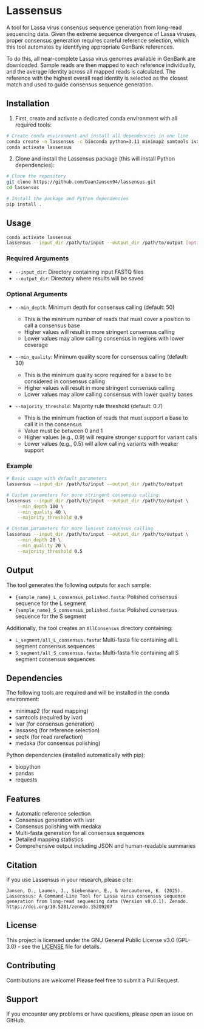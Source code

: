 # Lassensus
A tool for Lassa virus consensus sequence generation from long-read sequencing data. Given the extreme sequence divergence of Lassa viruses, proper consensus generation requires careful reference selection, which this tool automates by identifying appropriate GenBank references.

To do this, all near-complete Lassa virus genomes available in GenBank are downloaded. Sample reads are then mapped to each reference individually, and the average identity across all mapped reads is calculated. The reference with the highest overall read identity is selected as the closest match and used to guide consensus sequence generation.

## Installation

1. First, create and activate a dedicated conda environment with all required tools:
```bash
# Create conda environment and install all dependencies in one line
conda create -n lassensus -c bioconda python=3.11 minimap2 samtools ivar lassaseq seqtk medaka
conda activate lassensus
```

2. Clone and install the Lassensus package (this will install Python dependencies):

```bash
# Clone the repository
git clone https://github.com/DaanJansen94/lassensus.git
cd lassensus

# Install the package and Python dependencies
pip install .
```

## Usage

```bash
conda activate lassensus
lassensus --input_dir /path/to/input --output_dir /path/to/output [options]
```

### Required Arguments

- `--input_dir`: Directory containing input FASTQ files
- `--output_dir`: Directory where results will be saved

### Optional Arguments

- `--min_depth`: Minimum depth for consensus calling (default: 50)
  - This is the minimum number of reads that must cover a position to call a consensus base
  - Higher values will result in more stringent consensus calling
  - Lower values may allow calling consensus in regions with lower coverage

- `--min_quality`: Minimum quality score for consensus calling (default: 30)
  - This is the minimum quality score required for a base to be considered in consensus calling
  - Higher values will result in more stringent consensus calling
  - Lower values may allow calling consensus with lower quality bases

- `--majority_threshold`: Majority rule threshold (default: 0.7)
  - This is the minimum fraction of reads that must support a base to call it in the consensus
  - Value must be between 0 and 1
  - Higher values (e.g., 0.9) will require stronger support for variant calls
  - Lower values (e.g., 0.5) will allow calling variants with weaker support

### Example

```bash
# Basic usage with default parameters
lassensus --input_dir /path/to/input --output_dir /path/to/output

# Custom parameters for more stringent consensus calling
lassensus --input_dir /path/to/input --output_dir /path/to/output \
    --min_depth 100 \
    --min_quality 40 \
    --majority_threshold 0.9

# Custom parameters for more lenient consensus calling
lassensus --input_dir /path/to/input --output_dir /path/to/output \
    --min_depth 20 \
    --min_quality 20 \
    --majority_threshold 0.5
```

## Output

The tool generates the following outputs for each sample:
- `{sample_name}_L_consensus_polished.fasta`: Polished consensus sequence for the L segment
- `{sample_name}_S_consensus_polished.fasta`: Polished consensus sequence for the S segment

Additionally, the tool creates an `AllConsensus` directory containing:
- `L_segment/all_L_consensus.fasta`: Multi-fasta file containing all L segment consensus sequences
- `S_segment/all_S_consensus.fasta`: Multi-fasta file containing all S segment consensus sequences

## Dependencies

The following tools are required and will be installed in the conda environment:
- minimap2 (for read mapping)
- samtools (required by ivar)
- ivar (for consensus generation)
- lassaseq (for reference selection)
- seqtk (for read rarefaction)
- medaka (for consensus polishing)

Python dependencies (installed automatically with pip):
- biopython
- pandas
- requests

## Features

- Automatic reference selection
- Consensus generation with ivar
- Consensus polishing with medaka
- Multi-fasta generation for all consensus sequences
- Detailed mapping statistics
- Comprehensive output including JSON and human-readable summaries

## Citation

If you use Lassensus in your research, please cite:

```
Jansen, D., Laumen, J., Siebenmann, E., & Vercauteren, K. (2025). Lassenssus: A Command-Line Tool for Lassa virus consensus sequence generation from long-read sequencing data (Version v0.0.1). Zenodo. https://doi.org/10.5281/zenodo.15209207
```

## License

This project is licensed under the GNU General Public License v3.0 (GPL-3.0) - see the [LICENSE](LICENSE) file for details.

## Contributing

Contributions are welcome! Please feel free to submit a Pull Request.

## Support

If you encounter any problems or have questions, please open an issue on GitHub.
